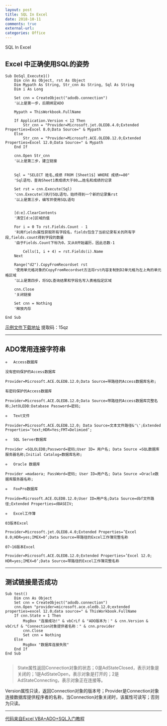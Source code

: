 ```yaml
---
layout: post
title: SQL In Excel
date: 2018-10-11
comments: true
external-url:
categories: Office 
---
```


SQL In Excel

## Excel 中正确使用SQL的姿势

~~~
Sub DoSql_Execute1()
    Dim cnn As Object, rst As Object
    Dim Mypath As String, Str_cnn As String, Sql As String
    Dim i As Long

    Set cnn = CreateObject("adodb.connection")
    '以上是第一步，后期绑定ADO

    Mypath = ThisWorkbook.FullName

    If Application.Version < 12 Then
        Str_cnn = "Provider=Microsoft.jet.OLEDB.4.0;Extended Properties=Excel 8.0;Data Source=" & Mypath
    Else
        Str_cnn = "Provider=Microsoft.ACE.OLEDB.12.0;Extended Properties=Excel 12.0;Data Source=" & Mypath
    End If

    cnn.Open Str_cnn
    '以上是第二步，建立链接


    Sql = "SELECT 姓名,成绩 FROM [Sheet1$] WHERE 成绩>=80"
    'Sql语句，查询Sheet1表成绩大于80……姓名和成绩的记录

    Set rst = cnn.Execute(Sql)
    'cnn.Execute()执行SQL语句，始终得到一个新的记录集rst
    '以上是第三步，编写并使用SQL语句


    [d:e].ClearContents
    '清空[d:e]区域的值

    For i = 0 To rst.Fields.Count - 1
    '利用fields属性获取所有字段名，fields包含了当前记录有关的所有字段,fields.count得到字段的数量
    '由于Fields.Count下标为0，又从0开始遍历，因此总数-1

        Cells(1, i + 4) = rst.Fields(i).Name
    Next

    Range("d2").CopyFromRecordset rst
    '使用单元格对象的CopyFromRecordset方法将rst内容复制到D2单元格为左上角的单元格区域
    '以上是第四步，将SQL查询结果和字段名写入表格指定区域

    cnn.Close
    '关闭链接

    Set cnn = Nothing
    '释放内存

End Sub

~~~

[示例文件下载地址](链接：https://pan.baidu.com/s/1Zm4di93kNKhOs8HsLNk1Vg)
提取码：15qz

---

## ADO常用连接字符串

~~~
❈　 Access数据库

没有密码保护的Access数据库

Provider=Microsoft.ACE.OLEDB.12.0;Data Source=带路径的Access数据库名称;

有密码保护的Access数据库

Provider=Microsoft.ACE.OLEDB.12.0;Data Source=带路径的Access数据库完整名称;JetOLEDB:Database Password=密码;

❈　 Text文件

Provider=Microsoft.ACE.OLEDB.12.0; Data Source=文本文件路径&'\';Extended Properties=’text;HDR=Yes;FMT=Delimied’;

❈　 SQL Server数据库

Provider =SQLOLEDB;Password=密码;User ID= 用户名; Data Source =SQL数据库服务器名称;Initial Catalog=数据库名称;

❈　 Oracle 数据库

Provider =madaora; PassWord=密码; User ID=用户名; Data Source =Oracle数据库服务器名称;

❈　 FoxPro数据库

Provide=Microsoft.ACE.OLEDB.12.0;User ID=用户名;Data Source=dbf文件路径;Extended Properties=dBASEIV;

❈　 Excel工作簿

03版本Excel

Provider=Microsoft.jet.OLEDB.4.0;Extended Properties=’Excel 8.0;HDR=yes;IMEX=0’;Data Source=带路径的Excel工作簿完整名称

07~16版本Excel

Provider=Microsoft.ACE.OLEDB.12.0;Extended Properties=’Excel 12.0; HDR=yes;IMEX=0’;Data Source=带路径的Excel工作簿完整名称

~~~

---

## 测试链接是否成功

~~~
Sub test()
    Dim cnn As Object
    Set cnn = CreateObject("adodb.connection")
    cnn.Open "provider=microsoft.ace.oledb.12.0;extended properties=excel 12.0;data source=" & ThisWorkbook.FullName
    If cnn.State = 1 Then
        MsgBox "连接成功!" & vbCrLf & "ADO版本为：" & cnn.Version & vbCrLf & "Connection对象提供者名称：" & cnn.provider
        cnn.Close
        Set cnn = Nothing
    Else
        MsgBox "数据库连接失败"
    End If
End Sub


~~~

>State属性返回Connection对象的状态；0是AdStateClosed，表示对象是关闭的；1是AdStateOpen，表示对象是打开的；2是AdStateConnecting，表示对象正在连接等。

Version属性只读，返回Connection对象的版本号；Provider是Connection对象连接数据库提供程序者的名称，当Connection对象关闭时，该属性可读写；否则为只读。


---

[代码来自Excel VBA+ADO+SQL入门教程](https://mp.weixin.qq.com/s?__biz=MzUzODI3ODk1Mw==&mid=100000003&idx=2&sn=1bce514549a940fd0c68a5deecd99180&chksm=7adb6c454dace553434f269529da28870d0047c3f890670dd97d0ebf1bc90cb5351cedd26799&mpshare=1&scene=1&srcid=1012La8yRMpc60NXGwIuMr4f#rd)